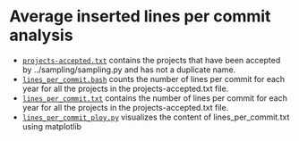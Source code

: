 # Average inserted lines per commit analysis

* [`projects-accepted.txt`](projects-accepted.txt)  contains the projects that have been accepted by ../sampling/sampling.py and has not a duplicate name.
* [`lines_per_commit.bash`](lines_per_commit.bash)   counts the number of lines per commit for each year for all the projects in the projects-accepted.txt file.
* [`lines_per_commit.txt`](lines_per_commit.txt)   contains the number of lines per commit for each year for all the projects in the projects-accepted.txt file.
* [`lines_per_commit_ploy.py`](lines_per_commit_ploy.py) visualizes the content of lines_per_commit.txt using matplotlib

